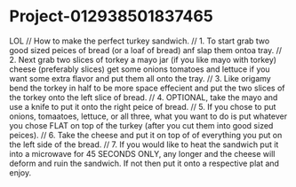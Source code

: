 # Project-012938501837465
LOL
// How to make the perfect turkey sandwich.
// 1. To start grab two good sized peices of bread (or a loaf of bread) anf slap them ontoa tray.
// 2. Next grab two slices of torkey a mayo jar (if you like mayo with torkey) cheese (preferably slices) get some onions tomatoes and lettuce if you want some extra flavor and put them all onto the tray.
// 3. Like origamy bend the torkey in half to be more space effecient and put the two slices of the torkey onto the left slice of  bread.
// 4. OPTIONAL, take the mayo and use a knife to put it onto the right peice of bread.
// 5. If you chose to put onions, tomaatoes, lettuce, or all three, what you want to  do is put whatever you chose FLAT on top of the turkey (after you cut them into good sized peices).
// 6. Take the cheese and put it on top of of everything you put on the left side of the bread.
// 7. If you would like to heat the sandwich put it into a microwave for 45 SECONDS ONLY, any longer and the cheese will deform and ruin the sandwich. If not then put it onto a respective plat and enjoy.